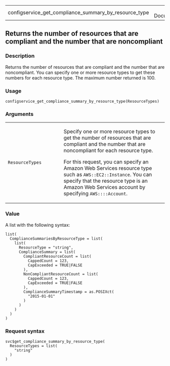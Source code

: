 <table style="width: 100%;">
<tbody>
<tr class="odd">
<td>configservice_get_compliance_summary_by_resource_type</td>
<td style="text-align: right;">R Documentation</td>
</tr>
</tbody>
</table>

## Returns the number of resources that are compliant and the number that are noncompliant

### Description

Returns the number of resources that are compliant and the number that
are noncompliant. You can specify one or more resource types to get
these numbers for each resource type. The maximum number returned is
100.

### Usage

    configservice_get_compliance_summary_by_resource_type(ResourceTypes)

### Arguments

<table>
<colgroup>
<col style="width: 35%" />
<col style="width: 65%" />
</colgroup>
<tbody>
<tr class="odd">
<td><code
id="configservice_get_compliance_summary_by_resource_type_:_ResourceTypes">ResourceTypes</code></td>
<td><p>Specify one or more resource types to get the number of resources
that are compliant and the number that are noncompliant for each
resource type.</p>
<p>For this request, you can specify an Amazon Web Services resource
type such as <code style="white-space: pre;">⁠AWS::EC2::Instance⁠</code>.
You can specify that the resource type is an Amazon Web Services account
by specifying <code
style="white-space: pre;">⁠AWS::::Account⁠</code>.</p></td>
</tr>
</tbody>
</table>

### Value

A list with the following syntax:

    list(
      ComplianceSummariesByResourceType = list(
        list(
          ResourceType = "string",
          ComplianceSummary = list(
            CompliantResourceCount = list(
              CappedCount = 123,
              CapExceeded = TRUE|FALSE
            ),
            NonCompliantResourceCount = list(
              CappedCount = 123,
              CapExceeded = TRUE|FALSE
            ),
            ComplianceSummaryTimestamp = as.POSIXct(
              "2015-01-01"
            )
          )
        )
      )
    )

### Request syntax

    svc$get_compliance_summary_by_resource_type(
      ResourceTypes = list(
        "string"
      )
    )
